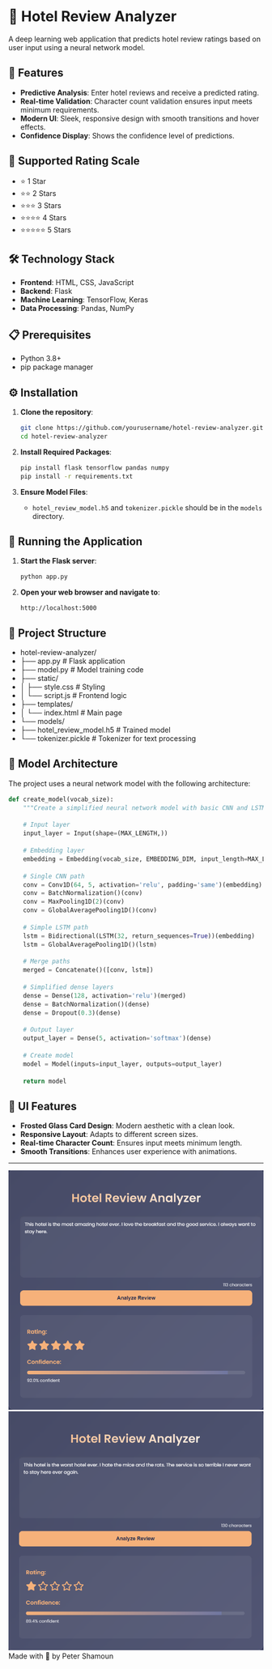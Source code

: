 # 🏨 Hotel Review Analyzer

A deep learning web application that predicts hotel review ratings based on user input using a neural network model.

## 🌟 Features
- **Predictive Analysis**: Enter hotel reviews and receive a predicted rating.
- **Real-time Validation**: Character count validation ensures input meets minimum requirements.
- **Modern UI**: Sleek, responsive design with smooth transitions and hover effects.
- **Confidence Display**: Shows the confidence level of predictions.

## 🏨 Supported Rating Scale
- ⭐ 1 Star
- ⭐⭐ 2 Stars
- ⭐⭐⭐ 3 Stars
- ⭐⭐⭐⭐ 4 Stars
- ⭐⭐⭐⭐⭐ 5 Stars

## 🛠️ Technology Stack
- **Frontend**: HTML, CSS, JavaScript
- **Backend**: Flask
- **Machine Learning**: TensorFlow, Keras
- **Data Processing**: Pandas, NumPy

## 📋 Prerequisites
- Python 3.8+
- pip package manager

## ⚙️ Installation

1. **Clone the repository**:
   ```bash
   git clone https://github.com/yourusername/hotel-review-analyzer.git
   cd hotel-review-analyzer
   ```

2. **Install Required Packages**:
   ```bash
   pip install flask tensorflow pandas numpy
   pip install -r requirements.txt
   ```

3. **Ensure Model Files**:
   - `hotel_review_model.h5` and `tokenizer.pickle` should be in the `models` directory.

## 🚀 Running the Application
1. **Start the Flask server**:
   ```bash
   python app.py
   ```

2. **Open your web browser and navigate to**:
   ```
   http://localhost:5000
   ```

## 📁 Project Structure

- hotel-review-analyzer/
- ├── app.py             # Flask application
- ├── model.py           # Model training code
- ├── static/
- │   ├── style.css      # Styling
- │   └── script.js      # Frontend logic
- ├── templates/
- │   └── index.html     # Main page
- └── models/
-    ├── hotel_review_model.h5 # Trained model
-    └── tokenizer.pickle      # Tokenizer for text processing

## 🤖 Model Architecture
The project uses a neural network model with the following architecture:

```python
def create_model(vocab_size):
    """Create a simplified neural network model with basic CNN and LSTM paths."""
    
    # Input layer
    input_layer = Input(shape=(MAX_LENGTH,))
    
    # Embedding layer
    embedding = Embedding(vocab_size, EMBEDDING_DIM, input_length=MAX_LENGTH)(input_layer)
    
    # Single CNN path
    conv = Conv1D(64, 5, activation='relu', padding='same')(embedding)
    conv = BatchNormalization()(conv)
    conv = MaxPooling1D(2)(conv)
    conv = GlobalAveragePooling1D()(conv)
    
    # Simple LSTM path
    lstm = Bidirectional(LSTM(32, return_sequences=True))(embedding)
    lstm = GlobalAveragePooling1D()(lstm)
    
    # Merge paths
    merged = Concatenate()([conv, lstm])
    
    # Simplified dense layers
    dense = Dense(128, activation='relu')(merged)
    dense = BatchNormalization()(dense)
    dense = Dropout(0.3)(dense)
    
    # Output layer
    output_layer = Dense(5, activation='softmax')(dense)
    
    # Create model
    model = Model(inputs=input_layer, outputs=output_layer)
    
    return model
```

## 🎨 UI Features
- **Frosted Glass Card Design**: Modern aesthetic with a clean look.
- **Responsive Layout**: Adapts to different screen sizes.
- **Real-time Character Count**: Ensures input meets minimum length.
- **Smooth Transitions**: Enhances user experience with animations.

---
![Good Review](good_review.png)
![Bad Review](bad_review.png)
Made with 💙 by Peter Shamoun






